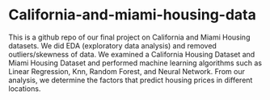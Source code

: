 # California-and-miami-housing-data
This is a github repo of our final project on California and Miami Housing datasets. 
We did EDA (exploratory data analysis) and removed outliers/skewness of data.
We examined a California Housing Dataset and Miami Housing Dataset and performed machine learning algorithms such as Linear Regression, Knn, Random Forest, and Neural Network. 
From our analysis, we determine the factors that predict housing prices in different locations. 
